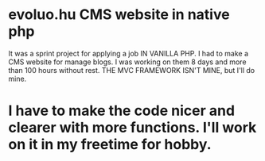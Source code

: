 # evoluo.hu CMS website in native php
 It was a sprint project for applying a job IN VANILLA PHP. I had to make a CMS website for manage blogs. I was working on them 8 days and more than 100 hours without rest. THE MVC FRAMEWORK ISN'T MINE, but I'll do mine.
# I have to make the code nicer and clearer with more functions. I'll work on it in my freetime for hobby.
